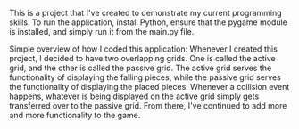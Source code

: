 This is a project that I've created to demonstrate my current programming skills.
To run the application, install Python, ensure that the pygame module is installed, and simply run it from the main.py file. 

Simple overview of how I coded this application:
Whenever I created this project, I decided to have two overlapping grids. One is called the active grid, and the other is called the passive grid. 
The active grid serves the functionality of displaying the falling pieces, while the passive grid serves the functionality of displaying the placed pieces.
Whenever a collision event happens, whatever is being displayed on the active grid simply gets transferred over to the passive grid.
From there, I've continued to add more and more functionality to the game.
